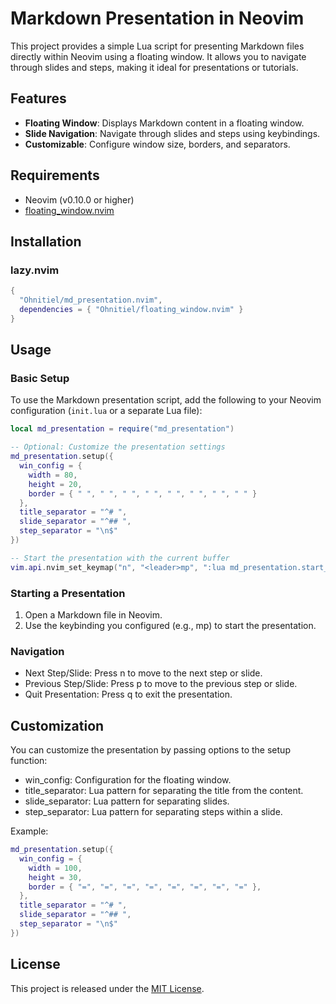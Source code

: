 # Markdown Presentation in Neovim

This project provides a simple Lua script for presenting Markdown files directly within Neovim using a floating window. It allows you to navigate through slides and steps, making it ideal for presentations or tutorials.

## Features

- **Floating Window**: Displays Markdown content in a floating window.
- **Slide Navigation**: Navigate through slides and steps using keybindings.
- **Customizable**: Configure window size, borders, and separators.

## Requirements
- Neovim (v0.10.0 or higher)
- [floating_window.nvim](https://github.com/Ohnitiel/floating_window.nvim)

## Installation

### lazy.nvim
```lua
{
  "Ohnitiel/md_presentation.nvim",
  dependencies = { "Ohnitiel/floating_window.nvim" }
}
```

## Usage

### Basic Setup

To use the Markdown presentation script, add the following to your Neovim configuration (`init.lua` or a separate Lua file):

```lua
local md_presentation = require("md_presentation")

-- Optional: Customize the presentation settings
md_presentation.setup({
  win_config = {
    width = 80,
    height = 20,
    border = { " ", " ", " ", " ", " ", " ", " ", " " }
  },
  title_separator = "^# ",
  slide_separator = "^## ",
  step_separator = "\n$"
})

-- Start the presentation with the current buffer
vim.api.nvim_set_keymap("n", "<leader>mp", ":lua md_presentation.start_presentation()<CR>", { noremap = true, silent = true })
```

### Starting a Presentation
1. Open a Markdown file in Neovim.
2. Use the keybinding you configured (e.g., <leader>mp) to start the presentation.

### Navigation

- Next Step/Slide: Press n to move to the next step or slide.
- Previous Step/Slide: Press p to move to the previous step or slide.
- Quit Presentation: Press q to exit the presentation.

## Customization

You can customize the presentation by passing options to the setup function:

- win_config: Configuration for the floating window.
- title_separator: Lua pattern for separating the title from the content.
- slide_separator: Lua pattern for separating slides.
- step_separator: Lua pattern for separating steps within a slide.

Example:
```lua
md_presentation.setup({
  win_config = {
    width = 100,
    height = 30,
    border = { "=", "=", "=", "=", "=", "=", "=", "=" },
  },
  title_separator = "^# ",
  slide_separator = "^## ",
  step_separator = "\n$"
})
```

## License
This project is released under the [MIT License](https://opensource.org/licenses/MIT).
